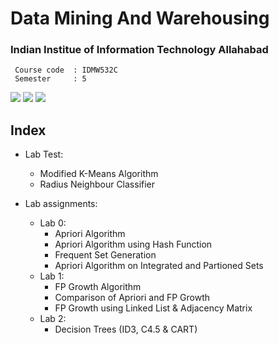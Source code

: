 # Data Mining And Warehousing
### Indian Institue of Information Technology Allahabad

```
 Course code  :	IDMW532C
 Semester     :	5
```

![](https://img.shields.io/badge/language-C-brightgreen.svg)
![](https://img.shields.io/badge/language-C%2B%2B-ff69b4)
![](https://img.shields.io/badge/language-python-blueviolet)

 
## Index

* Lab Test:
  + Modified K-Means Algorithm
  + Radius Neighbour Classifier

* Lab assignments:
  + Lab 0:
    + Apriori Algorithm
    + Apriori Algorithm using Hash Function
    + Frequent Set Generation
    + Apriori Algorithm on Integrated and Partioned Sets
  + Lab 1:
    + FP Growth Algorithm
    + Comparison of Apriori and FP Growth
    + FP Growth using Linked List & Adjacency Matrix
  + Lab 2:
    + Decision Trees (ID3, C4.5 & CART) 
